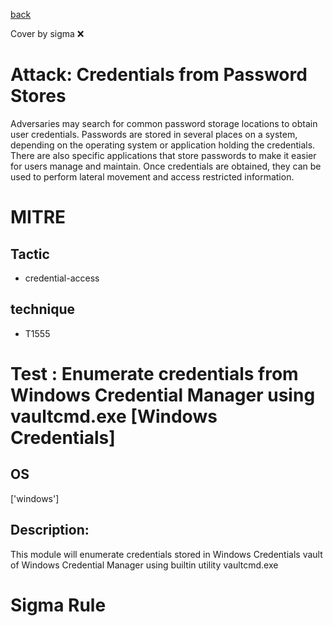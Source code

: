 [back](../index.md)

Cover by sigma :x: 

# Attack: Credentials from Password Stores

 Adversaries may search for common password storage locations to obtain user credentials. Passwords are stored in several places on a system, depending on the operating system or application holding the credentials. There are also specific applications that store passwords to make it easier for users manage and maintain. Once credentials are obtained, they can be used to perform lateral movement and access restricted information.

# MITRE
## Tactic
  - credential-access

## technique
  - T1555

# Test : Enumerate credentials from Windows Credential Manager using vaultcmd.exe [Windows Credentials]

## OS

 ['windows']

## Description:

 This module will enumerate credentials stored in Windows Credentials vault of Windows Credential Manager using builtin utility vaultcmd.exe

# Sigma Rule
